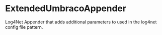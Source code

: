# ExtendedUmbracoAppender
Log4Net Appender that adds additional parameters to used in the log4net config file pattern.
